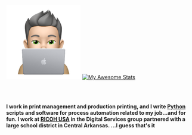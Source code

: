 <br><br>

![phizzl3](/img/avitar-200.png "phiZzL3") [![My Awesome Stats](https://awesome-github-stats.azurewebsites.net/user-stats/phizzl3?cardType=github&theme=dracula&preferLogin=false)](https://github.com/phizzl3)  

<br><br>

**I work in print management and production printing, and I write [Python](https://en.wikipedia.org/wiki/Python_(programming_language)) scripts and software for process automation related to my job...and for fun. I work at [RICOH USA](http://ricoh-usa.com) in the Digital Services group partnered with a large school district in Central Arkansas. ...I guess that's it**
